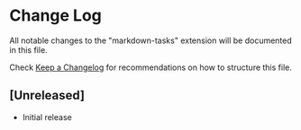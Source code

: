 # Change Log

All notable changes to the "markdown-tasks" extension will be documented in this file.

Check [Keep a Changelog](http://keepachangelog.com/) for recommendations on how to structure this file.

## [Unreleased]

- Initial release
